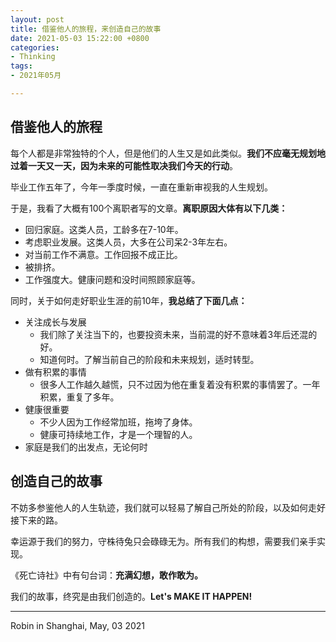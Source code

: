 ```yaml
---
layout: post
title: 借鉴他人的旅程，来创造自己的故事
date: 2021-05-03 15:22:00 +0800
categories:
- Thinking
tags:
- 2021年05月

---
```



## 借鉴他人的旅程

每个人都是非常独特的个人，但是他们的人生又是如此类似。**我们不应毫无规划地过着一天又一天，因为未来的可能性取决我们今天的行动**。

毕业工作五年了，今年一季度时候，一直在重新审视我的人生规划。

于是，我看了大概有100个离职者写的文章。**离职原因大体有以下几类：**

- 回归家庭。这类人员，工龄多在7-10年。
- 考虑职业发展。这类人员，大多在公司呆2-3年左右。
- 对当前工作不满意。工作回报不成正比。
- 被排挤。
- 工作强度大。健康问题和没时间照顾家庭等。


同时，关于如何走好职业生涯的前10年，**我总结了下面几点：**

- 关注成长与发展
	- 我们除了关注当下的，也要投资未来，当前混的好不意味着3年后还混的好。
	- 知道何时。了解当前自己的阶段和未来规划，适时转型。
- 做有积累的事情
	- 很多人工作越久越慌，只不过因为他在重复着没有积累的事情罢了。一年积累，重复了多年。
- 健康很重要
	- 不少人因为工作经常加班，拖垮了身体。
	- 健康可持续地工作，才是一个理智的人。
- 家庭是我们的出发点，无论何时


## 创造自己的故事

不妨多参鉴他人的人生轨迹，我们就可以轻易了解自己所处的阶段，以及如何走好接下来的路。

幸运源于我们的努力，守株待兔只会碌碌无为。所有我们的构想，需要我们亲手实现。

《死亡诗社》中有句台词：**充满幻想，敢作敢为。**


我们的故事，终究是由我们创造的。**Let's MAKE IT HAPPEN!**



----

Robin in Shanghai, May, 03 2021